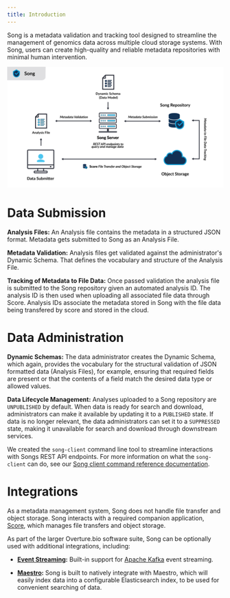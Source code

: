 ```yaml
---
title: Introduction
---
```


Song is a metadata validation and tracking tool designed to streamline the management of genomics data across multiple cloud storage systems. With Song, users can create high-quality and reliable metadata repositories with minimal human intervention.

![Entity](./assets/song_arch.png 'Song Architecture')

# Data Submission

**Analysis Files:** An Analysis file contains the metadata in a structured JSON format. Metadata gets submitted to Song as an Analysis File. 

**Metadata Validation:** Analysis files get validated against the administrator's Dynamic Schema. That defines the vocabulary and structure of the Analysis File. 

**Tracking of Metadata to File Data:** Once passed validation the analysis file is submitted to the Song repository given an automated analysis ID. The analysis ID is then used when uploading all associated file data through Score. Analysis IDs associate the metadata stored in Song with the file data being transfered by score and stored in the cloud.

# Data Administration

**Dynamic Schemas:** The data administrator creates the Dynamic Schema, which again, provides the vocabulary for the structural validation of JSON formatted data (Analysis Files), for example, ensuring that required fields are present or that the contents of a field match the desired data type or allowed values.

**Data Lifecycle Management:** Analyses uploaded to a Song repository are `UNPUBLISHED` by default. When data is ready for search and download, administrators can make it available by updating it to a `PUBLISHED` state. If data is no longer relevant, the data administrators can set it to a `SUPPRESSED` state, making it unavailable for search and download through downstream services. 

<Note title="The Song Client">We created the `song-client` command line tool to streamline interactions with Songs REST API endpoints. For more information on what the `song-client` can do, see our [Song client command reference documentation](./reference/commands.md).</Note>

# Integrations

As a metadata management system, Song does not handle file transfer and object storage. Song interacts with a required companion application, [Score](/documentation/score), which manages file transfers and object storage.

As part of the larger Overture.bio software suite, Song can be optionally used with additional integrations, including:

- **[Event Streaming](/documentation/song/installation/configuration/kafka):** Built-in support for [Apache Kafka](https://kafka.apache.org/) event streaming.  

- **[Maestro](/documentation/maestro/):** Song is built to natively integrate with Maestro, which will easily index data into a configurable Elasticsearch index, to be used for convenient searching of data. 